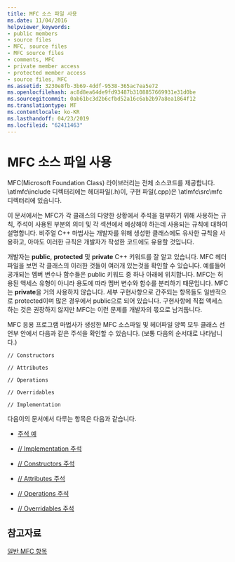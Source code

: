 ```yaml
---
title: MFC 소스 파일 사용
ms.date: 11/04/2016
helpviewer_keywords:
- public members
- source files
- MFC, source files
- MFC source files
- comments, MFC
- private member access
- protected member access
- source files, MFC
ms.assetid: 3230e8fb-3b69-4ddf-9538-365ac7ea5e72
ms.openlocfilehash: ac8d8ea64de9fd93487b3108857669931e31d0be
ms.sourcegitcommit: 0ab61bc3d2b6cfbd52a16c6ab2b97a8ea1864f12
ms.translationtype: MT
ms.contentlocale: ko-KR
ms.lasthandoff: 04/23/2019
ms.locfileid: "62411463"
---
```

# <a name="using-the-mfc-source-files"></a>MFC 소스 파일 사용

MFC(Microsoft Foundation Class) 라이브러리는 전체 소스코드를 제공합니다. \atlmfc\include 디렉터리에는 헤더파일(.h)이, 구현 파일(.cpp)은 \atlmfc\src\mfc 디렉터리에 있습니다.

이 문서에서는 MFC가 각 클래스의 다양한 상황에서 주석을 첨부하기 위해 사용하는 규칙, 주석이 사용된 부분의 의미 및 각 섹션에서 예상해야 하는데 사용되는 규칙에 대하여 설명합니다. 비주얼 C++ 마법사는 개발자를 위해 생성한 클래스에도 유사한 규칙을 사용하고, 아마도 이러한 규칙은 개발자가 작성한 코드에도 유용할 것입니다.

개발자는 **public**, **protected** 및 **private** C++ 키워드를 잘 알고 있습니다. MFC 헤더 파일을 보면 각 클래스의 이러한 것들이 여러개 있는것을 확인할 수 있습니다. 예를들어 공개되는 멤버 변수나 함수들은 public 키워드 중 하나 아래에 위치합니다. MFC는 허용된 액세스 유형이 아니라 용도에 따라 멤버 변수와 함수를 분리하기 때문입니다. MFC는 **private**을 거의 사용하지 않습니다. 세부 구현사항으로 간주되는 항목들도 일반적으로 protected이며 많은 경우에서 public으로 되어 있습니다. 구현사항에 직접 액세스하는 것은 권장하지 않지만 MFC는 이런 문제를 개발자의 몫으로 남겨둡니다.

MFC 응용 프로그램 마법사가 생성한 MFC 소스파일 및 헤더파일 양쪽 모두 클래스 선언부 안에서 다음과 같은 주석을 확인할 수 있습니다. (보통 다음의 순서대로 나타납니다.)

`// Constructors`

`// Attributes`

`// Operations`

`// Overridables`

`// Implementation`

다음이의 문서에서 다루는 항목은 다음과 같습니다.

- [주석 예](../mfc/an-example-of-the-comments.md)

- [// Implementation 주석](../mfc/decrement-implementation-comment.md)

- [// Constructors 주석](../mfc/decrement-constructors-comment.md)

- [// Attributes 주석](../mfc/decrement-attributes-comment.md)

- [// Operations 주석](../mfc/decrement-operations-comment.md)

- [// Overridables 주석](../mfc/decrement-overridables-comment.md)

## <a name="see-also"></a>참고자료

[일반 MFC 항목](../mfc/general-mfc-topics.md)
